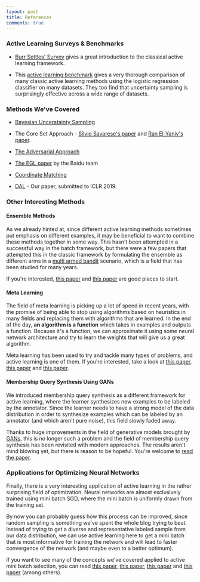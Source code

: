 ```yaml
---
layout: post
title: References
comments: true
---
```


### Active Learning Surveys & Benchmarks
- [Burr Settles' Survey][survey] gives a great introduction to the classical active learning framework.

- This [active learning benchmark][logistic regression] gives a very thorough comparison of many classic active learning methods using the logistic regression classifier on many datasets. They too find that uncertainty sampling is surprisingly effective across a wide range of datasets.

### Methods We've Covered
- [Bayesian Unceratainty Sampling][bayesian]

- The Core Set Approach - [Silvio Savarese's paper][Silvio Core Set] and [Ran El-Yaniv's paper][Ran Core Set].

- [The Adversarial Approach][adversarial]

- [The EGL paper][egl] by the Baidu team

- [Coordinate Matching][coordinate]

- [DAL][DAL] - Our paper, submitted to ICLR 2019.

### Other Interesting Methods

#### Ensemble Methods
As we already hinted at, since different active learning methods sometimes put emphasis on different examples, it may be beneficial to want to combine these methods together in some way. This hasn't been attempted in a successful way in the batch framework, but there were a few papers that attempted this in the classic framework by formulating the ensemble as different arms in a [multi armed bandit][multi armed] scenario, which is a field that has been studied for many years.

If you're interested, [this paper][bandit1] and [this paper][bandit2] are good places to start.

#### Meta Learning
The field of meta learning is picking up a lot of speed in recent years, with the promise of being able to stop using algorithms based on heuristics in many fields and replacing them with algorithms that are learned. In the end of the day, **an algorithm is a function** which takes in examples and outputs a function. Because it's a function, we can approximate it using some neural network architecture and try to learn the weights that will give us a great algorithm.

Meta learning has been used to try and tackle many types of problems, and active learning is one of them. If you're interested, take a look at [this paper][meta1], [this paper][meta2] and [this paper][meta3].

#### Membership Query Synthesis Using GANs
We introduced membership query synthesis as a different framework for active learning, where the learner synthesizes new examples to be labeled by the annotator. Since the learner needs to have a strong model of the data distribution in order to synthesize examples which can be labeled by an annotator (and which aren't pure noise), this field slowly faded away.

Thanks to huge improvements in the field of generative models brought by [GANs][gan], this is no longer such a problem and the field of membership query synthesis has been revisited with modern approaches. The results aren't mind blowing yet, but there is reason to be hopeful. You're welcome to [read the paper][gan paper].

### Applications for Optimizing Neural Networks
Finally, there is a very interesting application of active learning in the rather surprising field of optimization. Neural networks are almost exclusively trained using mini batch SGD, where the mini batch is uniformly drawn from the training set.

By now you can probably guess how this process can be improved, since random sampling is something we've spent the whole blog trying to beat. Instead of trying to get a diverse and representative labeled sample from our data distribution, we can use active learning here to get a mini batch that is most informative for training the network and will lead to faster convergence of the network (and maybe even to a better optimum).

If you want to see many of the concepts we've covered applied to active mini batch selection, you can read [this paper][batch1], [this paper][batch2], [this paper][batch3] and [this paper][batch4] (among others).

[survey]: http://burrsettles.com/pub/settles.activelearning.pdf
[logistic regression]: http://arxiv-export-lb.library.cornell.edu/pdf/1611.08618

[bayesian]: https://arxiv.org/pdf/1703.02910.pdf
[adversarial]: https://arxiv.org/pdf/1802.09841.pdf
[Ran Core Set]: https://arxiv.org/pdf/1711.00941.pdf
[Silvio Core Set]: https://arxiv.org/pdf/1708.00489.pdf
[egl]: https://arxiv.org/pdf/1612.03226.pdf
[coordinate]: https://icml.cc/2012/papers/607.pdf
[DAL]: https://openreview.net/forum?id=rJl-HsR9KX

[multi armed]: https://en.wikipedia.org/wiki/Multi-armed_bandit
[bandit1]: https://www.csie.ntu.edu.tw/~htlin/paper/doc/aaai15albl.pdf
[bandit2]: https://pdfs.semanticscholar.org/f761/2bb8aba0d7c6c3c90bb82da0d9df60768217.pdf

[meta1]: https://arxiv.org/pdf/1708.02383.pdf
[meta2]: https://arxiv.org/pdf/1706.08334.pdf
[meta3]: https://openreview.net/pdf?id=HJ4IhxZAb

[gan]: https://en.wikipedia.org/wiki/Generative_adversarial_network
[gan paper]: https://arxiv.org/pdf/1702.07956.pdf

[batch1]: https://arxiv.org/pdf/1511.06343.pdf
[batch2]: https://arxiv.org/pdf/1604.03540.pdf
[batch3]: https://arxiv.org/pdf/1704.07433.pdf
[batch4]: https://arxiv.org/pdf/1804.02772.pdf
